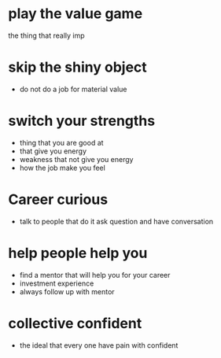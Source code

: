 
# play the value game 
the thing that really imp 
# skip the shiny object 
- do not do  a job for material value 
# switch your strengths  
- thing that you are good at  
- that give you energy 
- weakness that not give you energy
- how the job make you feel  

# Career curious  
- talk to people that do it ask question and have conversation 
# help people help you 
- find a mentor that will help you for your career  
- investment experience 
- always follow up with mentor  
# collective confident   
-  the ideal that every one have pain with confident 